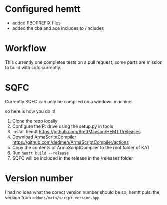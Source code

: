 
# Configured hemtt
- added PBOPREFIX files
- added the cba and ace includes to /includes

# Workflow
This currently one completes tests on a pull request, some parts are mission to build with sqfc currently.

# SQFC
Currently SQFC can only be compiled on a windows machine.

so here is how you do it!

1. Clone the repo locally
2. Configure the P: drive using the setup.py in tools
3. Install hemtt  https://github.com/BrettMayson/HEMTT/releases
4. Download ArmaScriptCompiler https://github.com/dedmen/ArmaScriptCompiler/actions
5. Copy the contents of ArmaScriptCompiler to the root folder of KAT
6. Run  ``hemtt build --release``
7. SQFC will be included in the release in the /releases folder

# Version number
I had no idea what the corect version number should be so, hemtt pulsl the version from ```addons/main/script_version.hpp ```

